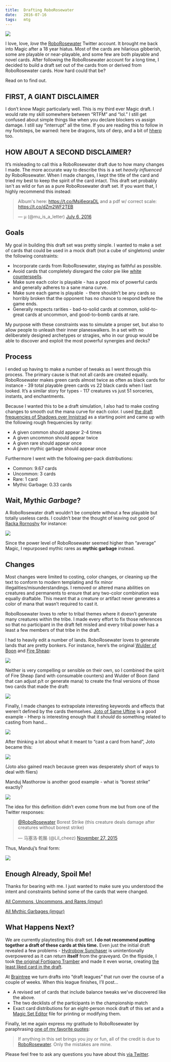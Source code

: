 ```yaml
---
title:  Drafting RoboRosewater
date:   2016-07-16
tags:   mtg
---
```


![](/images/2016-07-16-packs.jpg)

I love, love, _love_ the [RoboRosewater](https://twitter.com/RoboRosewater) Twitter account. It brought me back into Magic after a 18 year hiatus. Most of the cards are hilarious gibberish, some are playable or near-playable, and some few are both playable and novel cards. After following the RoboRosewater account for a long time, I decided to build a draft set out of the cards from or derived from RoboRosewater cards. How hard could that be?

Read on to find out.

## FIRST, A GIANT DISCLAIMER

I don’t know Magic particularly well. This is my third ever Magic draft. I would rate my skill somewhere between “RTFM” and “lol.” I still get confused about simple things like when you declare blockers vs assign damage. I still say “interrupt” all the time. If you are reading this to follow in my footsteps, be warned: here be dragons, lots of derp, and a bit of [hherp](https://twitter.com/roborosewater/status/673228003351113728) too.

## HOW ABOUT A SECOND DISCLAIMER?

It’s misleading to call this a RoboRosewater draft due to how many changes I made. The more accurate way to describe this is a  set _heavily influenced by_ RoboRosewater. When I made changes, I kept the title of the card and tried my best to keep the spirit of the card intact. This draft set probably isn't as wild or fun as a pure RoboRosewater draft set. If you want that, I highly recommend this instead:

<blockquote class="twitter-tweet" data-lang="en"><p lang="en" dir="ltr">Album&#39;s here: <a href="https://t.co/Msi6eqraDL">https://t.co/Msi6eqraDL</a> and a pdf w/ correct scale: <a href="https://t.co/dZm2WF2TEB">https://t.co/dZm2WF2TEB</a></p>&mdash; μ (@mu_is_a_letter) <a href="https://twitter.com/mu_is_a_letter/status/750813229258072064?ref_src=twsrc%5Etfw">July 6, 2016</a></blockquote>
<script async src="https://platform.twitter.com/widgets.js" charset="utf-8"></script>

## Goals

My goal in building this draft set was pretty simple. I wanted to make a set of cards that could be used in a mock draft (not a cube of singletons) under the following constraints:

*   Incorporate cards from RoboRosewater, staying as faithful as possible.
*   Avoid cards that completely disregard the color pie like [white counterspells](https://twitter.com/roborosewater/status/719599781887258624).
*   Make sure each color is playable - has a good mix of powerful cards and generally adheres to a sane mana curve.
*   Make sure each game is playable  - there shouldn’t be any cards so horribly broken that the opponent has no chance to respond before the game ends.
*   Generally respects rarities - bad-to-solid cards at common, solid-to-great cards at uncommon, and good-to-bomb cards at rare.

My purpose with these constraints was to simulate a proper set, but also to allow people to unleash their inner planeswalkers. In a set with no deliberately designed archetypes or stragies, who in our group would be able to discover and exploit the most powerful synergies and decks?

## Process

I ended up having to make a number of tweaks as I went through this process. The primary cause is that not all cards are created equally. RoboRosewater makes green cards almost twice as often as black cards for instance - 39 total playable green cards vs 22 black cards when I last looked. It’s a similar story for types - 117 creatures vs just 51 sorceries, instants, and enchantments.

Because I wanted this to be a draft simulation, I also had to make costing changes to smooth out the mana curve for each color. I used [the draft frequencies of Shadows over Innistrad](http://www.mtggoldfish.com/articles/expected-numbers-of-specific-cards-in-shadows-over-innistrad-limited) as a starting point and came up with the following rough frequencies by rarity:

*   A given common should appear 2-4 times
*   A given uncommon should appear twice
*   A given rare should appear once
*   A given mythic garbage should appear once

Furthermore I went with the following per-pack distributions:

*   Common: 9.67 cards
*   Uncommon: 3 cards
*   Rare: 1 card
*   Mythic Garbage: 0.33 cards

## Wait, Mythic _Garbage_?

A RoboRosewater draft wouldn’t be complete without a few playable but totally useless cards. I couldn’t bear the thought of leaving out good ol’ [Racka Rornoshy](https://twitter.com/RoboRosewater/status/654730074508275717) for instance:

![](/images/2016-07-16-racka.jpg)

Since the power level of RoboRosewater seemed higher than “average” Magic, I repurposed mythic rares as **mythic garbage** instead.

## Changes

Most changes were limited to costing, color changes, or cleaning up the text to conform to modern templating and fix minor illegalities/misunderstandings. I removed or altered mana abilities on creatures and permanents to ensure that any two-color combination was equally draftable. This meant that a creature or artifact never generates a color of mana that wasn’t required to cast it.

RoboRosewater loves to refer to tribal themes where it doesn’t generate many creatures within the tribe. I made every effort to fix those references so that no participant in the draft felt misled and every tribal power has a least a few members of that tribe in the draft.

I had to heavily edit a number of lands. RoboRosewater loves to generate lands that are pretty bonkers. For instance, here’s the original [Wulder of Boon](https://twitter.com/RoboRosewater/status/610885948142940160) and [Fire Sheap](https://twitter.com/RoboRosewater/status/645675265306329088):
 
 ![](/images/2016-07-16-wulder.png)

Neither is very compelling or sensible on their own, so I combined the spirit of Fire Sheap (land with consumable counters) and Wulder of Boon (land that can adjust p/t or generate mana) to create the final versions of those two cards that made the draft:

![](/images/2016-07-16-wulder-revised.png)

Finally, I made changes to extrapolate interesting keywords and effects that weren’t defined by the cards themselves. [Joto of Same Uftine](https://twitter.com/roborosewater/status/673228003351113728) is a good example - Hherp is interesting enough that it _should_ do something related to casting from hand...

![](/images/2016-07-16-hherp.png)

After thinking a lot about what it meant to “cast a card from hand”, Joto became this:

![](/images/2016-07-16-joto.jpg)

(Joto also gained reach because green was desperately short of ways to deal with fliers)

Manduj Masthorow is another good example - what is “borest strike” exactly?

![](/images/2016-07-16-manduj.jpg)

The idea for this definition didn’t even come from me but from one of the Twitter responses:

<blockquote class="twitter-tweet" data-lang="en"><p lang="en" dir="ltr"><a href="https://twitter.com/RoboRosewater?ref_src=twsrc%5Etfw">@RoboRosewater</a> Borest Strike (this creature deals damage after creatures without borest strike)</p>&mdash; 马塞洛·乾酪 (@Lil_cheez) <a href="https://twitter.com/Lil_cheez/status/670337993182461953?ref_src=twsrc%5Etfw">November 27, 2015</a></blockquote>
<script async src="https://platform.twitter.com/widgets.js" charset="utf-8"></script>

Thus, Manduj’s final form:

![](/images/2016-07-16-manduj-revised.jpg)

## Enough Already, Spoil Me!

Thanks for bearing with me. I just wanted to make sure you understood the intent and constraints behind some of the cards that were changed.

[All Commons, Uncommons, and Rares (imgur)](http://imgur.com/a/Sym99)

[All Mythic Garbages (imgur)](http://imgur.com/a/B1N7n)

## What Happens Next?

We are currently playtesting this draft set. **I do not recommend putting together a draft of these cards at this time.** Even just the initial draft revealed a few problems - [Hydrobow Sunchaser](http://i.imgur.com/8gSqCYg.jpg) is unintentionally overpowered as it can return **itself** from the graveyard. On the flipside, I took [the original Fortigang Tramber](https://twitter.com/RoboRosewater/status/733732888605253632) and made it even worse, creating [the least liked card in the draft](http://i.imgur.com/2XXY9ce.jpg).

At [Braintree](https://www.braintreepayments.com/) we turn drafts into “draft leagues” that run over the course of a couple of weeks. When this league finishes, I’ll post…

*   A revised set of cards that include balance tweaks we've discovered like the above.
*   The two decklists of the participants in the championship match
*   Exact card distributions for an eight-person mock draft of this set and a [Magic Set Editor](http://magicseteditor.sourceforge.net/) file for printing or modifying them.

Finally, let me again express my gratitude to RoboRosewater by paraphrasing [one of my favorite quotes](http://www.malcolm-x.org/quotes.htm):

> If anything in this set brings you joy or fun, all of the credit is due to [RoboRosewater](https://twitter.com/RoboRosewater). Only the mistakes are mine.

Please feel free to ask any questions you have about this [via Twitter](https://twitter.com/citizenparker).